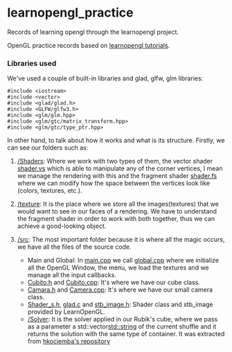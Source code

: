 # learnopengl_practice
Records of learning opengl through the learnopengl project.

OpenGL practice records based on [learnopengl tutorials](https://learnopengl.com/).

### Libraries used
We've used a couple of built-in libraries and glad, glfw, glm libraries:

```
#include <iostream>
#include <vector>
#include <glad/glad.h>
#include <GLFW/glfw3.h>
#include <glm/glm.hpp>
#include <glm/gtc/matrix_transform.hpp>
#include <glm/gtc/type_ptr.hpp>
```

In other hand, to talk about how it works and what is its structure. Firstly, we can see our folders such as:
1. [/Shaders](https://github.com/alexjr2001/RubikCube_OpenGL/tree/main/shaders): Where we work with two types of them, the vector shader [shader.vs](https://github.com/alexjr2001/RubikCube_OpenGL/blob/main/shaders/shader.vs) which is able to manipulate any of the corner vertices, I mean we manage the rendering with this and the fragment shader [shader.fs](https://github.com/alexjr2001/RubikCube_OpenGL/blob/main/shaders/shader.fs) where we can modify how the space between the vertices look like (colors, textures, etc.).

2. [/texture](https://github.com/alexjr2001/RubikCube_OpenGL/tree/main/texture): It is the place where we store all the images(textures) that we would want to see in our faces of a rendering. We have to understand the fragment shader in order to work with both together, thus we can achieve a good-looking object.

3. [/src](https://github.com/alexjr2001/RubikCube_OpenGL/tree/main/src): The most important folder because it is where all the magic occurs, we have all the files of the source code.
    - Main and Global: In [main.cpp](https://github.com/alexjr2001/RubikCube_OpenGL/blob/main/src/main.cpp) we call [global.cpp](https://github.com/alexjr2001/RubikCube_OpenGL/blob/main/src/global.h) where we initialize all the OpenGL Window, the menu, we load the textures and we manage all the input callbacks.
    - [Cubito.h](https://github.com/alexjr2001/RubikCube_OpenGL/blob/main/src/Cubito.h) and [Cubito.cpp](https://github.com/alexjr2001/RubikCube_OpenGL/blob/main/src/Cubito.cpp): It's where we have our cube class.
    - [Camara.h](https://github.com/alexjr2001/RubikCube_OpenGL/blob/main/src/Camera.h) and [Camera.cpp](https://github.com/alexjr2001/RubikCube_OpenGL/blob/main/src/Camera.cpp): It's where we have our small camera class.
    - [Shader_s.h](https://github.com/alexjr2001/RubikCube_OpenGL/blob/main/src/shader_s.h), [glad.c](https://github.com/alexjr2001/RubikCube_OpenGL/blob/main/src/glad.c) and [stb_image.h](https://github.com/alexjr2001/RubikCube_OpenGL/blob/main/src/stb_image.h): Shader class and stb_image provided by LearnOpenGL.
    - [/Solver](https://github.com/alexjr2001/RubikCube_OpenGL/tree/main/src/Solver): It is the solver applied in our Rubik's cube, where we pass as a parameter a std::vector<std::string> of the current shuffle and it returns the solution with the same type of container. It was extracted from [hkociemba's repository](https://github.com/hkociemba?tab=repositories)
